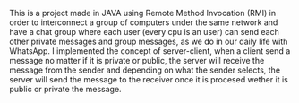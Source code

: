 This is a project made in JAVA using Remote Method Invocation (RMI) in order to interconnect a group of computers under the same network and have a chat group where each user
(every cpu is an user) can send each other private messages and group messages, as we do in our daily life with WhatsApp.
I implemented the concept of server-client, when a client send a message no matter if it is private or public, the server will receive the message from the
sender and depending on what the sender selects, the server will send the message to the receiver once it is procesed wether it is public or private the message.
